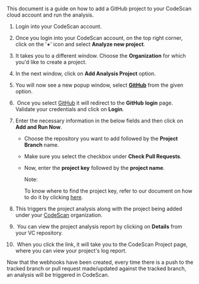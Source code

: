 This document is a guide on how to add a GitHub project to your CodeScan cloud account and run the analysis.

1.  Login into your CodeScan account.
2.  Once you login into your CodeScan account, on the top right corner, click on the '**+**' icon and select **Analyze new project**.  
    
3.  It takes you to a different window. Choose the **Organization** for which you'd like to create a project. 
4.  In the next window, click on **Add Analysis Project** option.
5.  You will now see a new popup window, select [**GitHub**](https://knowledgebase.autorabit.com/codescan/docs/integrating-codescan-with-github-actions) from the given option.
6.   Once you select [GitHub](https://knowledgebase.autorabit.com/codescan/docs/github-actions) it will redirect to the **GitHub** **login** page. Validate your credentials and click on **Login**.
7.  Enter the necessary information in the below fields and then click on **Add and Run Now**.
    *   Choose the repository you want to add followed by the **Project Branch** name.
    *   Make sure you select the checkbox under **Check Pull Requests**.
    *   Now, enter the **project key** followed by the **project name**.  
        
        Note:
        
        To know where to find the project key, refer to our document on how to do it by clicking [here](https://knowledgebase.autorabit.com/codescan/docs/how-to-find-a-project-key-in-codescan).
        
8.  This triggers the project analysis along with the project being added under your [CodeScan](https://www.codescan.io/) organization.
9.   You can view the project analysis report by clicking on **Details** from your VC repository.
10.   When you click the link, it will take you to the CodeScan Project page, where you can view your project's log report.

Now that the webhooks have been created, every time there is a push to the tracked branch or pull request made/updated against the tracked branch, an analysis will be triggered in CodeScan.
